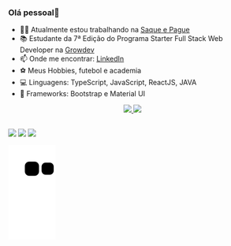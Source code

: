 ### Olá pessoal👋


- 👩‍💻 Atualmente estou trabalhando na <a target="_blank" href="https://www.saqueepague.com.br/">Saque e Pague</a>
- 📚 Estudante da 7ª Edição do Programa Starter Full Stack Web Developer na <a target="_blank" href="https://www.growdev.com.br/">Growdev</a>
- 📫 Onde me encontrar: <a target="_blank" href="https://www.linkedin.com/in/willy-da-silva-73430019b/">LinkedIn</a>
- ⚽ Meus Hobbies, futebol e academia 
- 💻 Linguagens: TypeScript, JavaScript, ReactJS, JAVA
- 🎯 Frameworks: Bootstrap e Material UI

<div align="center">
  <a href="https://github.com/willy-deve">
  <img height="180em" src="https://github-readme-stats.vercel.app/api?username=willy-deve&show_icons=true&theme=city_lights&include_all_commits=true&count_private=true"/>
  <img height="180em" src="https://github-readme-stats.vercel.app/api/top-langs/?username=willy-deve&layout=compact&langs_count=7&theme=city_lights"/>
</div>
  
##
  
<div> 
  <a href="https://www.instagram.com/ricardo.montoya_" target="_blank"><img src="https://img.shields.io/badge/-Instagram-%23E4405F?style=for-the-badge&logo=instagram&logoColor=white" target="_blank"></a>
  <a href = "willydasilva29@gmail.com"><img src="https://img.shields.io/badge/Gmail-D14836?style=for-the-badge&logo=gmail&logoColor=white" target="_blank"></a>
  <a href="https://www.linkedin.com/in/willy-da-silva-73430019b/" target="_blank"><img src="https://img.shields.io/badge/-LinkedIn-%230077B5?style=for-the-badge&logo=linkedin&logoColor=white" target="_blank"></a>
  
  
  ![Snake animation](https://github.com/willy-deve/willy-deve/blob/output/github-contribution-grid-snake.svg)
</div>
  
